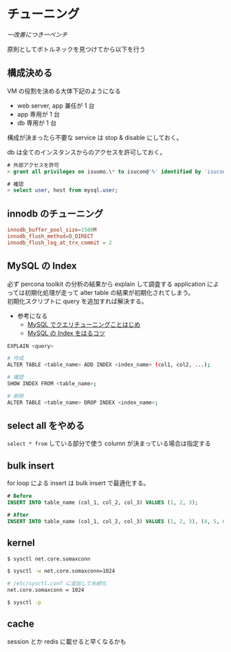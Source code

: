# チューニング

_一改善につき一ベンチ_

原則としてボトルネックを見つけてから以下を行う

## 構成決める

VM の役割を決める大体下記のようになる

- web server, app 兼任が 1 台
- app 専用が 1 台
- db 専用が 1 台

構成が決まったら不要な service は stop & disable にしておく。

db は全てのインスタンスからのアクセスを許可しておく。

```sql
# 外部アクセスを許可
> grant all privileges on isuumo.\* to isucon@'%' identified by 'isucon' with grant option;

# 確認
> select user, host from mysql.user;
```

## innodb のチューニング

```conf
innodb_buffer_pool_size=1500M
innodb_flush_method=O_DIRECT
innodb_flush_log_at_trx_commit = 2
```

## MySQL の Index

必ず percona toolkit の分析の結果から explain して調査する
application によっては初期化処理が走って alter table の結果が初期化されてしまう。  
初期化スクリプトに query を追加すれば解決する。

- 参考になる
  - [MySQL でクエリチューニングことはじめ](http://tech.aainc.co.jp/archives/4634)
  - [MySQL の Index をはるコツ](https://qiita.com/katsukii/items/3409e3c3c96580d37c2b)

```sh
EXPLAIN <query>

# 作成
ALTER TABLE <table_name> ADD INDEX <index_name> (col1, col2, ...);

# 確認
SHOW INDEX FROM <table_name>;

# 削除
ALTER TABLE <table_name> DROP INDEX <index_name>;
```

## select all をやめる

`select * from` している部分で使う column が決まっている場合は指定する

## bulk insert

for loop による insert は bulk insert で最適化する。

```sql
# Before
INSERT INTO table_name (col_1, col_2, col_3) VALUES (1, 2, 3);

# After
INSERT INTO table_name (col_1, col_2, col_3) VALUES (1, 2, 3), (4, 5, 6), (7, 8, 9);
```

## kernel

```sh
$ sysctl net.core.somaxconn

$ sysctl -w net.core.somaxconn=1024

# /etc/sysctl.conf に追加して永続化
net.core.somaxconn = 1024

$ sysctl -p
```

## cache

session とか redis に載せると早くなるかも
